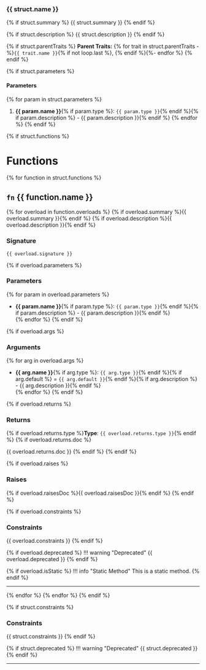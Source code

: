 ### {{ struct.name }}

{% if struct.summary %}
{{ struct.summary }}
{% endif %}

{% if struct.description %}
{{ struct.description }}
{% endif %}

{% if struct.parentTraits %}
**Parent Traits:** {% for trait in struct.parentTraits -%}`{{ trait.name }}`{% if not loop.last %}, {% endif %}{%- endfor %}
{% endif %}

{% if struct.parameters %}
#### Parameters
{% for param in struct.parameters %}
1. **{{ param.name }}**{% if param.type %}: `{{ param.type }}`{% endif %}{% if param.description %} - {{ param.description }}{% endif %}
{% endfor %}
{% endif %}

{% if struct.functions %}
# Functions
{% for function in struct.functions %}
## **`fn` {{ function.name }}**

{% for overload in function.overloads %}
{% if overload.summary %}{{ overload.summary }}{% endif %}
{% if overload.description %}{{ overload.description }}{% endif %}

### Signature
```mojo
{{ overload.signature }}
```

{% if overload.parameters %}
### Parameters
{% for param in overload.parameters %}
- **{{ param.name }}**{% if param.type %}: `{{ param.type }}`{% endif %}{% if param.description %} - {{ param.description }}{% endif %}  
{% endfor %}
{% endif %}

{% if overload.args %}
### Arguments
{% for arg in overload.args %}
- **{{ arg.name }}**{% if arg.type %}: `{{ arg.type }}`{% endif %}{% if arg.default %} = `{{ arg.default }}`{% endif %}{% if arg.description %} - {{ arg.description }}{% endif %}  
{% endfor %}
{% endif %}

{% if overload.returns %}
### Returns
{% if overload.returns.type %}**Type**: `{{ overload.returns.type }}`{% endif %}
{% if overload.returns.doc %}

{{ overload.returns.doc }}
{% endif %}
{% endif %}

{% if overload.raises %}
### Raises
{% if overload.raisesDoc %}{{ overload.raisesDoc }}{% endif %}
{% endif %}

{% if overload.constraints %}
### Constraints
{{ overload.constraints }}
{% endif %}

{% if overload.deprecated %}
!!! warning "Deprecated"
    {{ overload.deprecated }}
{% endif %}

{% if overload.isStatic %}
!!! info "Static Method"
    This is a static method.
{% endif %}

---
{% endfor %}
{% endfor %}
{% endif %}

{% if struct.constraints %}
### Constraints
{{ struct.constraints }}
{% endif %}

{% if struct.deprecated %}
!!! warning "Deprecated"
    {{ struct.deprecated }}
{% endif %}

---